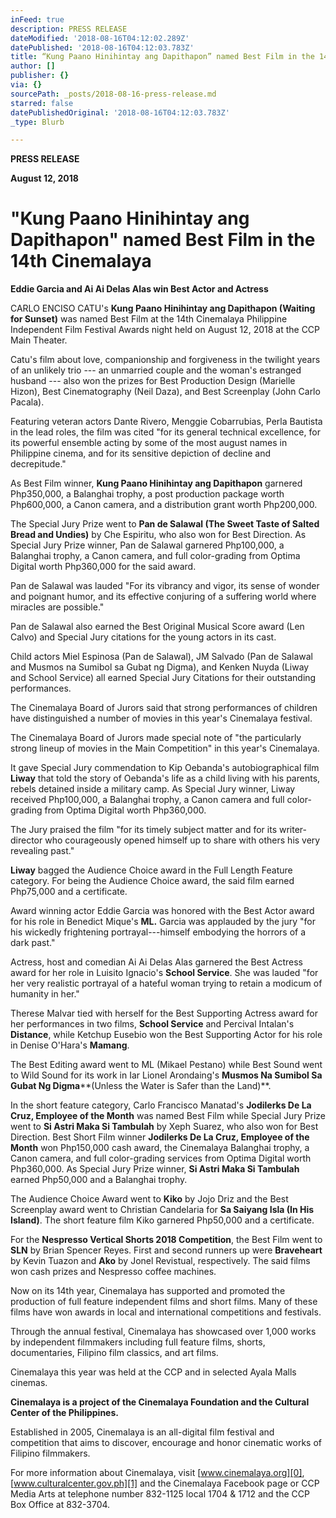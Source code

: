 ```yaml
---
inFeed: true
description: PRESS RELEASE
dateModified: '2018-08-16T04:12:02.289Z'
datePublished: '2018-08-16T04:12:03.783Z'
title: “Kung Paano Hinihintay ang Dapithapon” named Best Film in the 14th Cinemalaya
author: []
publisher: {}
via: {}
sourcePath: _posts/2018-08-16-press-release.md
starred: false
datePublishedOriginal: '2018-08-16T04:12:03.783Z'
_type: Blurb

---
```

**PRESS RELEASE**

**August 12, 2018**

# **"Kung Paano Hinihintay ang Dapithapon" named Best Film in the 14th Cinemalaya**

**Eddie Garcia and Ai Ai Delas Alas win Best Actor and Actress**

CARLO ENCISO CATU's **Kung Paano Hinihintay ang Dapithapon (Waiting for Sunset)** was named Best Film at the 14th Cinemalaya Philippine Independent Film Festival Awards night held on August 12, 2018 at the CCP Main Theater.

Catu's film about love, companionship and forgiveness in the twilight years of an unlikely trio --- an unmarried couple and the woman's estranged husband --- also won the prizes for Best Production Design (Marielle Hizon), Best Cinematography (Neil Daza), and Best Screenplay (John Carlo Pacala).

Featuring veteran actors Dante Rivero, Menggie Cobarrubias, Perla Bautista in the lead roles, the film was cited "for its general technical excellence, for its powerful ensemble acting by some of the most august names in Philippine cinema, and for its sensitive depiction of decline and decrepitude."

As Best Film winner, **Kung Paano Hinihintay ang Dapithapon** garnered Php350,000, a Balanghai trophy, a post production package worth Php600,000, a Canon camera, and a distribution grant worth Php200,000\.

The Special Jury Prize went to **Pan de Salawal (The Sweet Taste of Salted Bread and Undies)** by Che Espiritu, who also won for Best Direction. As Special Jury Prize winner, Pan de Salawal garnered Php100,000, a Balanghai trophy, a Canon camera, and full color-grading from Optima Digital worth Php360,000 for the said award.

Pan de Salawal was lauded "For its vibrancy and vigor, its sense of wonder and poignant humor, and its effective conjuring of a suffering world where miracles are possible."

Pan de Salawal also earned the Best Original Musical Score award (Len Calvo) and Special Jury citations for the young actors in its cast.

Child actors Miel Espinosa (Pan de Salawal), JM Salvado (Pan de Salawal and Musmos na Sumibol sa Gubat ng Digma), and Kenken Nuyda (Liway and School Service) all earned Special Jury Citations for their outstanding performances.

The Cinemalaya Board of Jurors said that strong performances of children have distinguished a number of movies in this year's Cinemalaya festival.

The Cinemalaya Board of Jurors made special note of "the particularly strong lineup of movies in the Main Competition" in this year's Cinemalaya.

It gave Special Jury commendation to Kip Oebanda's autobiographical film **Liway** that told the story of Oebanda's life as a child living with his parents, rebels detained inside a military camp. As Special Jury winner, Liway received Php100,000, a Balanghai trophy, a Canon camera and full color-grading from Optima Digital worth Php360,000\.

The Jury praised the film "for its timely subject matter and for its writer-director who courageously opened himself up to share with others his very revealing past."

**Liway** bagged the Audience Choice award in the Full Length Feature category. For being the Audience Choice award, the said film earned Php75,000 and a certificate.

Award winning actor Eddie Garcia was honored with the Best Actor award for his role in Benedict Mique's **ML.** Garcia was applauded by the jury "for his wickedly frightening portrayal---himself embodying the horrors of a dark past."

Actress, host and comedian Ai Ai Delas Alas garnered the Best Actress award for her role in Luisito Ignacio's **School Service**. She was lauded "for her very realistic portrayal of a hateful woman trying to retain a modicum of humanity in her."

Therese Malvar tied with herself for the Best Supporting Actress award for her performances in two films, **School Service** and Percival Intalan's **Distance**, while Ketchup Eusebio won the Best Supporting Actor for his role in Denise O'Hara's **Mamang**.

The Best Editing award went to ML (Mikael Pestano) while Best Sound went to Wild Sound for its work in Iar Lionel Arondaing's **Musmos Na Sumibol Sa Gubat Ng Digma****(Unless the Water is Safer than the Land)**.

In the short feature category, Carlo Francisco Manatad's **Jodilerks De La Cruz, Employee of the Month** was named Best Film while Special Jury Prize went to **Si Astri Maka Si Tambulah** by Xeph Suarez, who also won for Best Direction. Best Short Film winner **Jodilerks De La Cruz, Employee of the Month** won Php150,000 cash award, the Cinemalaya Balanghai trophy, a Canon camera, and full color-grading services from Optima Digital worth Php360,000\. As Special Jury Prize winner, **Si Astri Maka Si Tambulah** earned Php50,000 and a Balanghai trophy.

The Audience Choice Award went to **Kiko** by Jojo Driz and the Best Screenplay award went to Christian Candelaria for **Sa Saiyang Isla (In His Island)**. The short feature film Kiko garnered Php50,000 and a certificate.

For the **Nespresso Vertical Shorts 2018 Competition**, the Best Film went to **SLN** by Brian Spencer Reyes. First and second runners up were **Braveheart** by Kevin Tuazon and **Ako** by Jonel Revistual, respectively. The said films won cash prizes and Nespresso coffee machines.

Now on its 14th year, Cinemalaya has supported and promoted the production of full feature independent films and short films. Many of these films have won awards in local and international competitions and festivals.

Through the annual festival, Cinemalaya has showcased over 1,000 works by independent filmmakers including full feature films, shorts, documentaries, Filipino film classics, and art films.

Cinemalaya this year was held at the CCP and in selected Ayala Malls cinemas.

**Cinemalaya is a project of the Cinemalaya Foundation and the Cultural Center of the Philippines.**

Established in 2005, Cinemalaya is an all-digital film festival and competition that aims to discover, encourage and honor cinematic works of Filipino filmmakers.

For more information about Cinemalaya, visit [www.cinemalaya.org][0], [www.culturalcenter.gov.ph][1] and the Cinemalaya Facebook page or CCP Media Arts at telephone number 832-1125 local 1704 & 1712 and the CCP Box Office at 832-3704\.

[0]: http://www.cinemalaya.org/
[1]: http://www.culturalcenter.gov.ph/